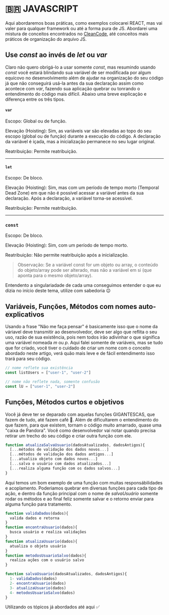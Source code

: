 # 🇧🇷 JAVASCRIPT

Aqui abordaremos boas práticas, como exemplos colocarei REACT, mas vai valer para qualquer framework ou até a forma pura de JS. Abordarei uma mistura de conceitos encontrados no [CleanCode](https://www.amazon.com.br/C%C3%B3digo-limpo-Robert-C-Martin/dp/8576082675/ref=asc_df_8576082675?mcid=2b0fb83a4146383497d27512de9c9086&tag=googleshopp00-20&linkCode=df0&hvadid=709884550309&hvpos=&hvnetw=g&hvrand=8913489556377063343&hvpone=&hvptwo=&hvqmt=&hvdev=c&hvdvcmdl=&hvlocint=&hvlocphy=9047750&hvtargid=pla-398225630878&psc=1&language=pt_BR&gad_source=1), até conceitos mais práticos de organização do arquivo JS.

## Use <i>const</i> ao invés de <i>let</i> ou <i>var</i>
Claro não quero obrigá-lo a usar somente <i>const</i>, mas resumindo usando <i>const</i> você estará blindando sua variável de ser modificada por algum equícovo no desenvolvimento além de ajudar na organização do seu código já que não conseguirá usá-la antes da sua declaração assim como acontece com <i>var</i>, fazendo sua aplicação quebrar ou tonrando o entendimento do código mais difícil.
Abaixo uma breve explicação e diferença entre os três tipos.

#### ```var```

Escopo: Global ou de função.

Elevação (Hoisting): Sim, as variáveis var são elevadas ao topo do seu escopo (global ou de função) durante a execução do código. A declaração da variável é içada, mas a inicialização permanece no seu lugar original. 

Reatribuição: Permite reatribuição.

---

#### ```let```

Escopo: De bloco. 

Elevação (Hoisting): Sim, mas com um período de tempo morto (Temporal Dead Zone) em que não é possível acessar a variável antes da sua declaração. Após a declaração, a variável torna-se acessível. 

Reatribuição: Permite reatribuição. 

---

### ```const```

Escopo: De bloco. 

Elevação (Hoisting): Sim, com um período de tempo morto. 

Reatribuição: Não permite reatribuição após a inicialização. 

> Observação: Se a variável const for um objeto ou array, o conteúdo do objeto/array pode ser alterado, mas não a variável em si (que aponta para o mesmo objeto/array). 

Entendento a singulariadade de cada uma conseguimos entender o que eu dizia no início deste tema, utilize com sabedoria 😉

## Variáveis, Funções, Métodos com nomes auto-explicativos
Usando a frase "Não me faça pensar" é basicamente isso que o nome da váriavel deve transmitir ao desenvolvedor, deve ser algo que reflita o seu uso, razão de sua existência, pois nem todos irão adivinhar o que significa uma variável nomeada <i>m</i> ou <i>p</i>. Aqui falei somente de variáveis, mas se tudo que for criado, você tiver o cuidado de criar um nome com o conceito abordado neste artigo, verá quão mais leve e de fácil entendimento isso trará para seu código.

```js
// nome reflete sua existência
const listUsers = ["user-1", "user-2"]
```
```js
// nome não reflete nada, somente confusão
const lU = ["user-1", "user-2"]
```

## Funções, Métodos curtos e objetivos
Você já deve ter se deparado com aquelas funções GIGANTESCAS, que fazem de tudo, até fazem café 🤣. Além de dificultarem o entendimento do que fazem, para que existem, tornam o código muito amarrado, quase uma "caixa de Pandora".
Você como desenvolvedor vai notar quando precisa retirar um trecho do seu código e criar outra função com ele.

```js
function atualizaSalvaUsuario(dadosAtualizados, dadosAntigos){
  [...métodos de validação dos dados novos...]
  [...métodos de validação dos dados antigos...]
  [...atualiza objeto com dados novos...]
  [...salva o usuário com dados atualizados...]
  [...realiza alguma função com os dados salvos...]
}
```

Aqui temos um bom exemplo de uma função com muitas responsábilidades e acoplamento. Poderiamos quebrar em diversas funções para cada tipo de ação, e dentro da função principal com o nome de <i>salvaUsuário</i> somente rodar os métodos e ao final feliz somente salvar e o retorno enviar para alguma função para tratamento. 
```js
function validaDados(dados){
  valida dados e retorna
}
function encontraUsuario(dados){
  busca usuário e realiza validações
}
function atualizaUsuario(dados){
  atualiza o objeto usuário
}
function metodosUsuarioSalvo(dados){
  realiza ações com o usuário salvo
}

function salvaUsuario(dadosAtualizados, dadosAntigos){
  1- validaDados(dados)
  2- encontraUsuario(dados)
  3- atualizaUsuario(dados)
  4- metodosUsuarioSalvo(dados)
}
```

Utilizando os tópicos já abordados até aqui
✅